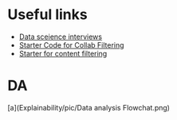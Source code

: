 # Useful links

- [Data sceience interviews](https://github.com/alexeygrigorev/data-science-interviews/tree/master)
- [Starter Code for Collab Filtering](https://www.kaggle.com/code/vishorita/best-recommendation-collabarative-filtering?scriptVersionId=119356689)
- [Starter for content filtering](https://heartbeat.comet.ml/recommender-systems-with-python-part-i-content-based-filtering-5df4940bd831)

# DA

[a](Explainability/pic/Data analysis Flowchat.png)
